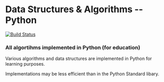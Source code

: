 # Data Structures & Algorithms -- Python

[![Build Status](https://travis-ci.org/OddExtension5/datastructures.svg?branch=master)](https://travis-ci.org/OddExtension5/datastructures)&nbsp;

### All algortihms implemented in Python (for education)

Various algorithms and data structures are implemented in Python for learning purposes.

Implementations may be less efficient than in the Python Standard libary.

